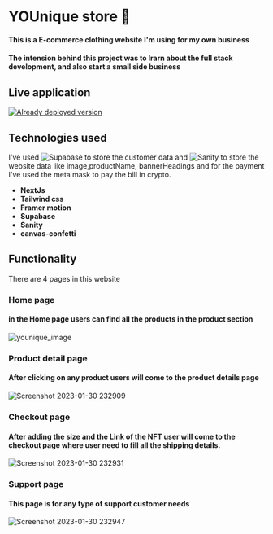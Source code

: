 # YOUnique store 👕
#### This is a E-commerce clothing website I'm using for my own business 
#### The intension behind this project was to lrarn about the full stack development, and also start a small side business 

## Live application
[![Already deployed version](https://vercel.com/button)](https://younique.vercel.app/)

## Technologies used

I've used ![Supabase](https://supabase.com/) to store the customer data and ![Sanity](https://www.sanity.io/) to store the website data like image,productName, bannerHeadings and for the payment I've used the meta mask to pay the bill in crypto. 

- **NextJs**
- **Tailwind css**
- **Framer motion**
- **Supabase**
- **Sanity**
- **canvas-confetti**

## Functionality

There are 4 pages in this website 


### Home page
#### in the Home page users can find all the products in the product section
![younique_image](https://user-images.githubusercontent.com/75326769/215558059-e656bc4b-4a2b-407d-9ea7-a99c9c35f160.png)

### Product detail page
#### After clicking on any product users will come to the product details page
![Screenshot 2023-01-30 232909](https://user-images.githubusercontent.com/75326769/215558420-1b0d0894-bf7d-42c3-abc7-8d527f49d4cf.png)

### Checkout page
#### After adding the size and the Link of the NFT user will come to the checkout page where user need to fill all the shipping details.
![Screenshot 2023-01-30 232931](https://user-images.githubusercontent.com/75326769/215559435-ba709775-670c-479b-8189-1f8ada7334e5.png)

### Support page
#### This page is for any type of support customer needs
![Screenshot 2023-01-30 232947](https://user-images.githubusercontent.com/75326769/215559970-d9c9cee4-f41b-4288-9bad-bf6eb174e96c.png)



